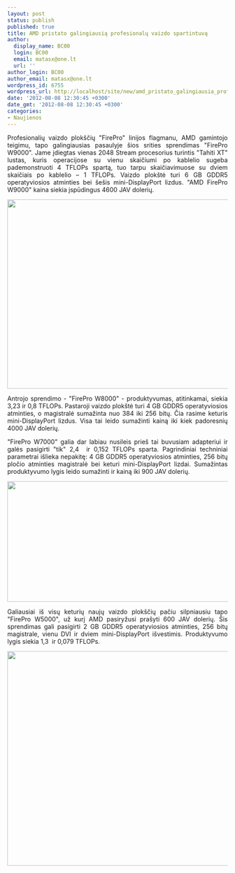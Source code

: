 ```yaml
---
layout: post
status: publish
published: true
title: AMD pristato galingiausią profesionalų vaizdo spartintuvą
author:
  display_name: BC00
  login: BC00
  email: matasx@one.lt
  url: ''
author_login: BC00
author_email: matasx@one.lt
wordpress_id: 6755
wordpress_url: http://localhost/site/new/amd_pristato_galingiausia_profesionalu_vaizdo_spartintuva/
date: '2012-08-08 12:30:45 +0300'
date_gmt: '2012-08-08 12:30:45 +0300'
categories:
- Naujienos
---
```

<p style="text-align: justify;">
	Profesionalių vaizdo plok&scaron;čių &quot;FirePro&quot; linijos flagmanu, AMD gamintojo teigimu, tapo galingiausias pasaulyje &scaron;ios srities sprendimas &quot;FirePro W9000&quot;. Jame įdiegtas vienas 2048 Stream procesorius turintis &quot;Tahiti XT&quot; lustas, kuris operacijose su vienu skaičiumi po kablelio sugeba pademonstruoti 4 TFLOPs spartą, tuo tarpu skaičiavimuose su dviem skaičiais po kablelio &ndash; 1 TFLOPs. Vaizdo plok&scaron;tė turi 6 GB GDDR5 operatyviosios atminties bei &scaron;e&scaron;is mini-DisplayPort lizdus. &quot;AMD FirePro W9000&quot; kaina siekia įspūdingus 4600 JAV dolerių.</p>
<p>
	<img alt="" src="http://technews.lt/userfiles/fireprow9000.jpg" style="width: 520px; height: 433px;" /></p>
<p style="text-align: justify;">
	Antrojo sprendimo - &quot;FirePro W8000&quot; - produktyvumas, atitinkamai, siekia 3,23 ir 0,8 TFLOPs. Pastaroji vaizdo plok&scaron;tė turi 4 GB GDDR5 operatyviosios atminties, o magistralė sumažinta nuo 384 iki 256 bitų. Čia rasime keturis mini-DisplayPort lizdus. Visa tai leido sumažinti kainą iki kiek padoresnių 4000 JAV dolerių.</p>
<p style="text-align: justify;">
	&quot;FirePro W7000&quot; galia dar labiau nusileis prie&scaron; tai buvusiam adapteriui ir galės pasigirti &quot;tik&quot; 2,4&nbsp; ir 0,152 TFLOPs sparta. Pagrindiniai techniniai parametrai i&scaron;lieka nepakitę: 4 GB GDDR5 operatyviosios atminties, 256 bitų pločio atminties magistralė bei keturi mini-DisplayPort lizdai. Sumažintas produktyvumo lygis leido sumažinti ir kainą iki 900 JAV dolerių.</p>
<p>
	<img alt="" src="http://technews.lt/userfiles/AMD-FirePro-W7000.jpg" style="width: 520px; height: 276px;" /></p>
<p style="text-align: justify;">
	Galiausiai i&scaron; visų keturių naujų vaizdo plok&scaron;čių pačiu silpniausiu tapo &quot;FirePro W5000&quot;, už kurį AMD pasiryžusi pra&scaron;yti 600 JAV dolerių. &Scaron;is sprendimas gali pasigirti 2 GB GDDR5 operatyviosios atminties, 256 bitų magistrale, vienu DVI ir dviem mini-DisplayPort i&scaron;vestimis. Produktyvumo lygis siekia 1,3&nbsp; ir 0,079 TFLOPs.</p>
<p style="text-align: justify;">
	<a href="http://technews.lt/userfiles/amdfirepro.jpg"><img alt="" src="http://technews.lt/userfiles/amdfirepro.jpg" style="width: 520px; height: 491px;" /></a></p>
